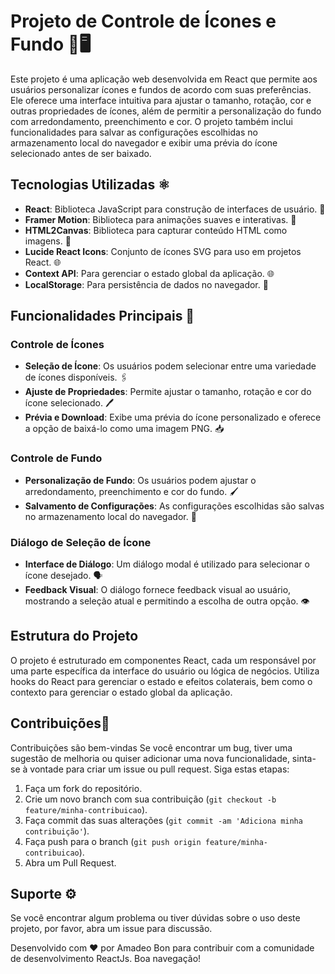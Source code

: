 # Projeto de Controle de Ícones e Fundo 🎨🖥️

Este projeto é uma aplicação web desenvolvida em React que permite aos usuários personalizar ícones e fundos de acordo com suas preferências. Ele oferece uma interface intuitiva para ajustar o tamanho, rotação, cor e outras propriedades de ícones, além de permitir a personalização do fundo com arredondamento, preenchimento e cor. O projeto também inclui funcionalidades para salvar as configurações escolhidas no armazenamento local do navegador e exibir uma prévia do ícone selecionado antes de ser baixado.

## Tecnologias Utilizadas ⚛

- **React**: Biblioteca JavaScript para construção de interfaces de usuário. 🚀
- **Framer Motion**: Biblioteca para animações suaves e interativas. 💫
- **HTML2Canvas**: Biblioteca para capturar conteúdo HTML como imagens. 📸
- **Lucide React Icons**: Conjunto de ícones SVG para uso em projetos React. 🌐
- **Context API**: Para gerenciar o estado global da aplicação. 🌐
- **LocalStorage**: Para persistência de dados no navegador. 💾

## Funcionalidades Principais 🎯

### Controle de Ícones

- **Seleção de Ícone**: Os usuários podem selecionar entre uma variedade de ícones disponíveis. 🖇️
- **Ajuste de Propriedades**: Permite ajustar o tamanho, rotação e cor do ícone selecionado. 🖊️
- **Prévia e Download**: Exibe uma prévia do ícone personalizado e oferece a opção de baixá-lo como uma imagem PNG. 📥

### Controle de Fundo

- **Personalização de Fundo**: Os usuários podem ajustar o arredondamento, preenchimento e cor do fundo. 🖌️
- **Salvamento de Configurações**: As configurações escolhidas são salvas no armazenamento local do navegador. 💾

### Diálogo de Seleção de Ícone

- **Interface de Diálogo**: Um diálogo modal é utilizado para selecionar o ícone desejado. 🗣️
- **Feedback Visual**: O diálogo fornece feedback visual ao usuário, mostrando a seleção atual e permitindo a escolha de outra opção. 👁️

## Estrutura do Projeto

O projeto é estruturado em componentes React, cada um responsável por uma parte específica da interface do usuário ou lógica de negócios. Utiliza hooks do React para gerenciar o estado e efeitos colaterais, bem como o contexto para gerenciar o estado global da aplicação.

## Contribuições🤝

Contribuições são bem-vindas Se você encontrar um bug, tiver uma sugestão de melhoria ou quiser adicionar uma nova funcionalidade, sinta-se à vontade para criar um issue ou pull request. Siga estas etapas:

1. Faça um fork do repositório.
2. Crie um novo branch com sua contribuição (`git checkout -b feature/minha-contribuicao`).
3. Faça commit das suas alterações (`git commit -am 'Adiciona minha contribuição'`).
4. Faça push para o branch (`git push origin feature/minha-contribuicao`).
5. Abra um Pull Request.

## Suporte ⚙

Se você encontrar algum problema ou tiver dúvidas sobre o uso deste projeto, por favor, abra um issue para discussão.

Desenvolvido com ❤️ por Amadeo Bon para contribuir com a comunidade de desenvolvimento ReactJs. Boa navegação!
